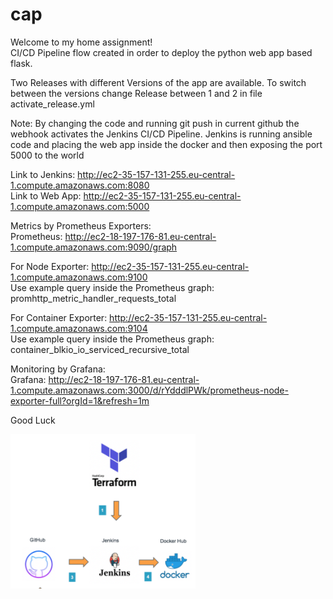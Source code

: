 # cap

Welcome to my home assignment!<br>
CI/CD Pipeline flow created in order to deploy the python web app based flask.

Two Releases with different Versions of the app are available. To switch between the versions change Release between 1 and 2 in file activate_release.yml<br>

Note: By changing the code and running git push in current github the webhook activates the Jenkins CI/CD Pipeline. Jenkins is running ansible code and placing the web app inside the docker and then exposing the port 5000 to the world<br>

Link to Jenkins: http://ec2-35-157-131-255.eu-central-1.compute.amazonaws.com:8080<br>
Link to Web App: http://ec2-35-157-131-255.eu-central-1.compute.amazonaws.com:5000<br>

Metrics by Prometheus Exporters:<br>
Prometheus: http://ec2-18-197-176-81.eu-central-1.compute.amazonaws.com:9090/graph<br>

For Node Exporter: http://ec2-35-157-131-255.eu-central-1.compute.amazonaws.com:9100<br>
Use example query inside the Prometheus graph: promhttp_metric_handler_requests_total<br>

For Container Exporter: http://ec2-35-157-131-255.eu-central-1.compute.amazonaws.com:9104<br>
Use example query inside the Prometheus graph: container_blkio_io_serviced_recursive_total

Monitoring by Grafana:<br>
Grafana: http://ec2-18-197-176-81.eu-central-1.compute.amazonaws.com:3000/d/rYdddlPWk/prometheus-node-exporter-full?orgId=1&refresh=1m<br>

Good Luck<br>

<img src="https://github.com/vasilinamatov/cap/blob/main/img.png">
 